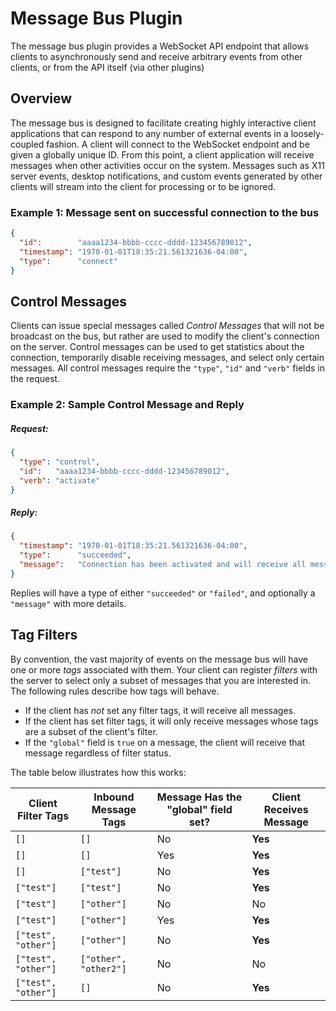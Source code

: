 # Message Bus Plugin

The message bus plugin provides a WebSocket API endpoint that allows clients to asynchronously send and receive arbitrary events from other clients, or from the API itself (via other plugins)

## Overview

The message bus is designed to facilitate creating highly interactive client applications that can respond to any number of external events in a loosely-coupled fashion.  A client will connect to the WebSocket endpoint and be given a globally unique ID.  From this point, a client application will receive messages when other activities occur on the system.  Messages such as X11 server events, desktop notifications, and custom events generated by other clients will stream into the client for processing or to be ignored.

### Example 1: Message sent on successful connection to the bus
```json
{
  "id":        "aaaa1234-bbbb-cccc-dddd-123456789012",
  "timestamp": "1970-01-01T18:35:21.561321636-04:00",
  "type":      "connect"
}
```


## Control Messages

Clients can issue special messages called _Control Messages_ that will not be broadcast on the bus, but rather are used to modify the client's connection on the server.  Control messages can be used to get statistics about the connection, temporarily disable receiving messages, and select only certain messages.  All control messages require the `"type"`, `"id"` and `"verb"` fields in the request.

### Example 2: Sample Control Message and Reply

##### Request:
```json
{
  "type": "control",
  "id":   "aaaa1234-bbbb-cccc-dddd-123456789012",
  "verb": "activate"
}

```

##### Reply:
```json
{
  "timestamp": "1970-01-01T18:35:21.561321636-04:00",
  "type":      "succeeded",
  "message":   "Connection has been activated and will receive all messages destined for it"
}

```

Replies will have a type of either `"succeeded"` or `"failed"`, and optionally a `"message"` with more details.


## Tag Filters

By convention, the vast majority of events on the message bus will have one or more _tags_ associated with them.  Your client can register _filters_ with the server to select only a subset of messages that you are interested in.  The following rules describe how tags will behave.

* If the client has _not_ set any filter tags, it will receive all messages.
* If the client has set filter tags, it will only receive messages whose tags are a subset of the client's filter.
* If the `"global"` field is `true` on a message, the client will receive that message regardless of filter status.

The table below illustrates how this works:

| Client Filter Tags                | Inbound Message Tags                 | Message Has the "global" field set? | Client Receives Message  |
| --------------------------------- | ------------------------------------ | ----------------------------------- | ------------------------ |
| `[]`                              | `[]`                                 | No                                  | **Yes**                  |
| `[]`                              | `[]`                                 | Yes                                 | **Yes**                  |
| `[]`                              | `["test"]`                           | No                                  | **Yes**                  |
| `["test"]`                        | `["test"]`                           | No                                  | **Yes**                  |
| `["test"]`                        | `["other"]`                          | No                                  | No                       |
| `["test"]`                        | `["other"]`                          | Yes                                 | **Yes**                  |
| `["test", "other"]`               | `["other"]`                          | No                                  | **Yes**                  |
| `["test", "other"]`               | `["other", "other2"]`                | No                                  | No                       |
| `["test", "other"]`               | `[]`                                 | No                                  | **Yes**                  |

